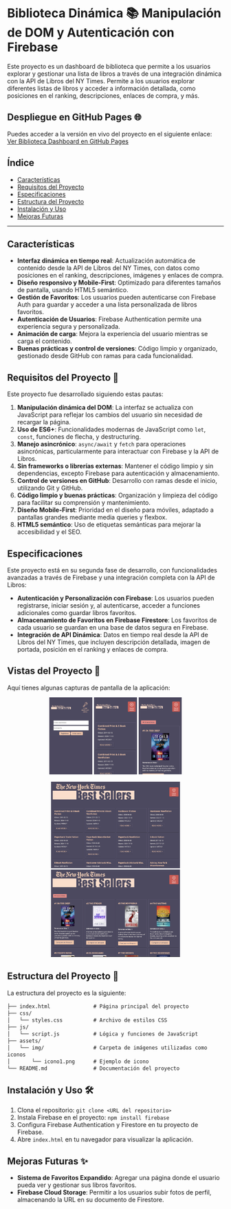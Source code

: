 # Biblioteca Dinámica 📚 Manipulación de DOM y Autenticación con Firebase

Este proyecto es un dashboard de biblioteca que permite a los usuarios explorar y gestionar una lista de libros a través de una integración dinámica con la API de Libros del NY Times. Permite a los usuarios explorar diferentes listas de libros y acceder a información detallada, como posiciones en el ranking, descripciones, enlaces de compra, y más.

## Despliegue en GitHub Pages 🌐

Puedes acceder a la versión en vivo del proyecto en el siguiente enlace:  
[Ver Biblioteca Dashboard en GitHub Pages](https://jhonybe77.github.io/Biblioteca/)

## Índice
- [Características](#caracteristicas)
- [Requisitos del Proyecto](#requisitos-del-proyecto)
- [Especificaciones](#especificaciones)
- [Estructura del Proyecto](#estructura-del-proyecto)
- [Instalación y Uso](#instalacion-y-uso)
- [Mejoras Futuras](#mejoras-futuras)

---

## Características
- **Interfaz dinámica en tiempo real**: Actualización automática de contenido desde la API de Libros del NY Times, con datos como posiciones en el ranking, descripciones, imágenes y enlaces de compra.
- **Diseño responsivo y Mobile-First**: Optimizado para diferentes tamaños de pantalla, usando HTML5 semántico.
- **Gestión de Favoritos**: Los usuarios pueden autenticarse con Firebase Auth para guardar y acceder a una lista personalizada de libros favoritos.
- **Autenticación de Usuarios**: Firebase Authentication permite una experiencia segura y personalizada.
- **Animación de carga**: Mejora la experiencia del usuario mientras se carga el contenido.
- **Buenas prácticas y control de versiones**: Código limpio y organizado, gestionado desde GitHub con ramas para cada funcionalidad.

## Requisitos del Proyecto 🚀
Este proyecto fue desarrollado siguiendo estas pautas:

1. **Manipulación dinámica del DOM**: La interfaz se actualiza con JavaScript para reflejar los cambios del usuario sin necesidad de recargar la página.
2. **Uso de ES6+**: Funcionalidades modernas de JavaScript como `let`, `const`, funciones de flecha, y destructuring.
3. **Manejo asincrónico**: `async/await` y `fetch` para operaciones asincrónicas, particularmente para interactuar con Firebase y la API de Libros.
4. **Sin frameworks o librerías externas**: Mantener el código limpio y sin dependencias, excepto Firebase para autenticación y almacenamiento.
5. **Control de versiones en GitHub**: Desarrollo con ramas desde el inicio, utilizando Git y GitHub.
6. **Código limpio y buenas prácticas**: Organización y limpieza del código para facilitar su comprensión y mantenimiento.
7. **Diseño Mobile-First**: Prioridad en el diseño para móviles, adaptado a pantallas grandes mediante media queries y flexbox.
8. **HTML5 semántico**: Uso de etiquetas semánticas para mejorar la accesibilidad y el SEO.

## Especificaciones
Este proyecto está en su segunda fase de desarrollo, con funcionalidades avanzadas a través de Firebase y una integración completa con la API de Libros:

- **Autenticación y Personalización con Firebase**: Los usuarios pueden registrarse, iniciar sesión y, al autenticarse, acceder a funciones adicionales como guardar libros favoritos.
- **Almacenamiento de Favoritos en Firebase Firestore**: Los favoritos de cada usuario se guardan en una base de datos segura en Firebase.
- **Integración de API Dinámica**: Datos en tiempo real desde la API de Libros del NY Times, que incluyen descripción detallada, imagen de portada, posición en el ranking y enlaces de compra.

## Vistas del Proyecto 📸

Aquí tienes algunas capturas de pantalla de la aplicación:

<p align="center">
  <img src="assets/img/mobile1.png" alt="Vista móvil" width="100"/>
  <img src="assets/img/mobile2.png" alt="Vista móvil" width="100"/>
  <img src="assets/img/mobile3.png" alt="Vista móvil" width="100"/>
</p>

<p align="center">
  <img src="assets/img/desktop1.png" alt="Vista de escritorio" width="300"/>
  <img src="assets/img/desktop2.png" alt="Vista de escritorio" width="300"/>
</p>

## Estructura del Proyecto 📁

La estructura del proyecto es la siguiente:

```plaintext
├── index.html              # Página principal del proyecto
├── css/
│   └── styles.css          # Archivo de estilos CSS
├── js/
│   └── script.js           # Lógica y funciones de JavaScript
├── assets/
│   └── img/                # Carpeta de imágenes utilizadas como iconos
│       └── icono1.png      # Ejemplo de icono
└── README.md               # Documentación del proyecto
```

## Instalación y Uso 🛠️

1. Clona el repositorio: `git clone <URL del repositorio>`
2. Instala Firebase en el proyecto: `npm install firebase`
3. Configura Firebase Authentication y Firestore en tu proyecto de Firebase.
4. Abre `index.html` en tu navegador para visualizar la aplicación.

## Mejoras Futuras ✨

- **Sistema de Favoritos Expandido**: Agregar una página donde el usuario pueda ver y gestionar sus libros favoritos.
- **Firebase Cloud Storage**: Permitir a los usuarios subir fotos de perfil, almacenando la URL en su documento de Firestore.

